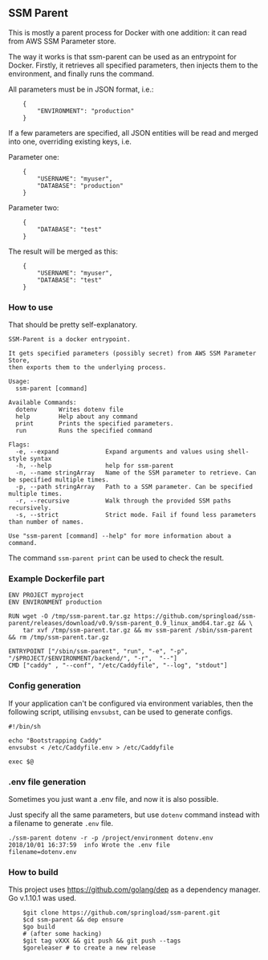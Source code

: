 SSM Parent
----------

This is mostly a parent process for Docker with one addition: it can read from AWS SSM Parameter store.

The way it works is that ssm-parent can be used as an entrypoint for Docker. Firstly, it retrieves all specified parameters, then injects them to the environment,
and finally runs the command.

All parameters must be in JSON format, i.e.:

```
    {
        "ENVIRONMENT": "production"
    }
```

If a few parameters are specified, all JSON entities will be read and merged into one, overriding existing keys, i.e.

Parameter one:
```
    {
        "USERNAME": "myuser",
        "DATABASE": "production"
    }
```

Parameter two:
```
    {
        "DATABASE": "test"
    }
```

The result will be merged as this:
```
    {
        "USERNAME": "myuser",
        "DATABASE": "test"
    }
```

### How to use


That should be pretty self-explanatory.

```
SSM-Parent is a docker entrypoint.

It gets specified parameters (possibly secret) from AWS SSM Parameter Store,
then exports them to the underlying process.

Usage:
  ssm-parent [command]

Available Commands:
  dotenv      Writes dotenv file
  help        Help about any command
  print       Prints the specified parameters.
  run         Runs the specified command

Flags:
  -e, --expand             Expand arguments and values using shell-style syntax
  -h, --help               help for ssm-parent
  -n, --name stringArray   Name of the SSM parameter to retrieve. Can be specified multiple times.
  -p, --path stringArray   Path to a SSM parameter. Can be specified multiple times.
  -r, --recursive          Walk through the provided SSM paths recursively.
  -s, --strict             Strict mode. Fail if found less parameters than number of names.

Use "ssm-parent [command] --help" for more information about a command.
```

The command `ssm-parent print` can be used to check the result.

### Example Dockerfile part

```
ENV PROJECT myproject
ENV ENVIRONMENT production

RUN wget -O /tmp/ssm-parent.tar.gz https://github.com/springload/ssm-parent/releases/download/v0.9/ssm-parent_0.9_linux_amd64.tar.gz && \
    tar xvf /tmp/ssm-parent.tar.gz && mv ssm-parent /sbin/ssm-parent && rm /tmp/ssm-parent.tar.gz

ENTRYPOINT ["/sbin/ssm-parent", "run", "-e", "-p", "/$PROJECT/$ENVIRONMENT/backend/", "-r",  "--"]
CMD ["caddy" , "--conf", "/etc/Caddyfile", "--log", "stdout"]
```

### Config generation

If your application can't be configured via environment variables, then the following script, utilising `envsubst`, can be used to generate configs.
```
#!/bin/sh

echo "Bootstrapping Caddy"
envsubst < /etc/Caddyfile.env > /etc/Caddyfile

exec $@
```

### .env file generation

Sometimes you just want a .env file, and now it is also possible.

Just specify all the same parameters, but use `dotenv` command instead with a filename to generate `.env` file.
```
./ssm-parent dotenv -r -p /project/environment dotenv.env
2018/10/01 16:37:59  info Wrote the .env file       filename=dotenv.env
```

### How to build

This project uses https://github.com/golang/dep as a dependency manager. Go v.1.10.1 was used.

```
    $git clone https://github.com/springload/ssm-parent.git
    $cd ssm-parent && dep ensure
    $go build
    # (after some hacking)
    $git tag vXXX && git push && git push --tags
    $goreleaser # to create a new release
```
